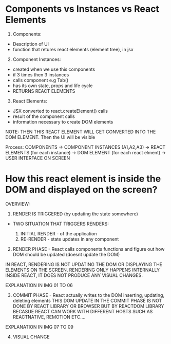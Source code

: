 # Components vs Instances vs React Elements

1. Components:

- Description of UI
- function that retures react elements (element tree), in jsx

2. Component Instances:

- created when we use this components
- if 3 times then 3 instances
- calls component e.g Tab()
- has its own state, props and life cycle
- RETURNS REACT ELEMENTS

3. React Elements:

- JSX converted to react.createElement() calls
- result of the component calls
- information necessary to create DOM elements

NOTE: THEN THIS REACT ELEMENT WILL GET CONVERTED INTO THE DOM ELEMENT. Then the UI will be visible

Process:
COMPONENTS -> COMPONENT INSTANCES (A1,A2,A3) -> REACT ELEMENTS (for each instance) -> DOM ELEMENT (for each react elment) -> USER INTERFACE ON SCREEN

# How this react element is inside the DOM and displayed on the screen?

OVERVIEW:

1. RENDER IS TRIGGERED (by updating the state somewhere)

- TWO SITUATION THAT TRIGGERS RENDERS:

  1. INITIAL RENDER - of the application
  2. RE-RENDER - state updates in any component

2. RENDER PHASE - React calls components functions and figure out how DOM should be updated (doesnt update the DOM)

IN REACT, RENDERING IS NOT UPDATING THE DOM OR DISPLAYING THE ELEMENTS ON THE SCREEN. RENDERING ONLY HAPPENS INTERNALLY INSIDE REACT, IT DOES NOT PRODUCE ANY VISUAL CHANGES.

EXPLANATION IN IMG 01 TO 06

3. COMMIT PHASE - React actually writes to the DOM inserting, updating, deleting elements
   THIS DOM UPDATE IN THE COMMIT PHASE IS NOT DONE BY REACT LIBRARY OR BROWSER BUT BY REACTDOM LIBRARY
   BECASUE REACT CAN WORK WITH DIFFERENT HOSTS SUCH AS REACTNATIVE, REMOTION ETC....

EXPLANATION IN IMG 07 TO 09

4. VISUAL CHANGE
